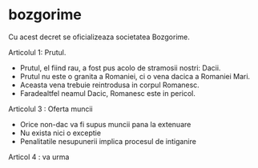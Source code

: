 # bozgorime
Cu acest decret se oficializeaza societatea Bozgorime.

Articolul 1: Prutul.
- Prutul, el fiind rau, a fost pus acolo de stramosii nostri: Dacii.
- Prutul nu este o granita a Romaniei, ci o vena dacica a Romaniei Mari.
- Aceasta vena trebuie reintrodusa in corpul Romanesc. 
- Faradealtfel neamul Dacic, Romanesc este in pericol.

Articolul 3 : Oferta muncii 
- Orice non-dac va fi supus muncii pana la extenuare
- Nu exista nici o exceptie
- Penalitatile nesupunerii implica procesul de intiganire

Articol 4 : va urma